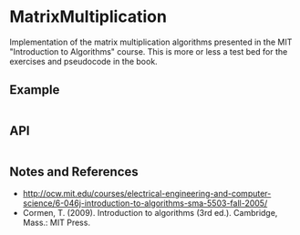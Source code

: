 ﻿# MatrixMultiplication
Implementation of the matrix multiplication algorithms presented in the MIT "Introduction to Algorithms" course. This is more or less a test bed for the exercises and pseudocode in the book.

## Example

```javascript
```

## API

```javascript
```

## Notes and References
* http://ocw.mit.edu/courses/electrical-engineering-and-computer-science/6-046j-introduction-to-algorithms-sma-5503-fall-2005/
* Cormen, T. (2009). Introduction to algorithms (3rd ed.). Cambridge, Mass.: MIT Press.



